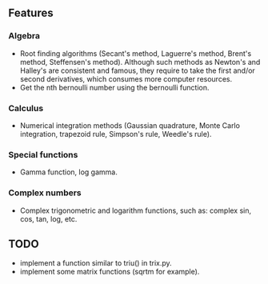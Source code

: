 ## Features

### Algebra

- Root finding algorithms (Secant's method, Laguerre's method, Brent's method, Steffensen's method). Although such methods as Newton's and Halley's are consistent and famous, they require to take the first and/or second derivatives, which consumes more computer resources.
- Get the nth bernoulli number using the bernoulli function.

### Calculus

- Numerical integration methods (Gaussian quadrature, Monte Carlo integration, trapezoid rule, Simpson's rule, Weedle's rule).

### Special functions

- Gamma function, log gamma.

### Complex numbers

- Complex trigonometric and logarithm functions, such as: complex sin, cos, tan, log, etc.

## TODO

- implement a function similar to triu() in trix.py.
- implement some matrix functions (sqrtm for example).
